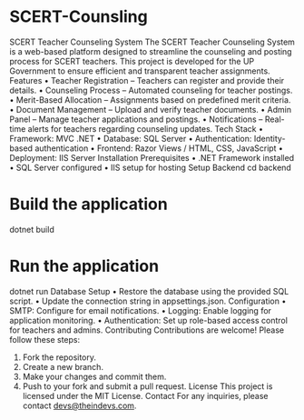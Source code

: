 # SCERT-Counsling
SCERT Teacher Counseling System
The SCERT Teacher Counseling System is a web-based platform designed to streamline the counseling and posting process for SCERT teachers. This project is developed for the UP Government to ensure efficient and transparent teacher assignments.
Features
•	Teacher Registration – Teachers can register and provide their details.
•	Counseling Process – Automated counseling for teacher postings.
•	Merit-Based Allocation – Assignments based on predefined merit criteria.
•	Document Management – Upload and verify teacher documents.
•	Admin Panel – Manage teacher applications and postings.
•	Notifications – Real-time alerts for teachers regarding counseling updates.
Tech Stack
•	Framework: MVC .NET
•	Database: SQL Server
•	Authentication: Identity-based authentication
•	Frontend: Razor Views / HTML, CSS, JavaScript
•	Deployment: IIS Server
Installation
Prerequisites
•	.NET Framework installed
•	SQL Server configured
•	IIS setup for hosting
Setup
Backend
cd backend
# Build the application
dotnet build
# Run the application
dotnet run
Database Setup
•	Restore the database using the provided SQL script.
•	Update the connection string in appsettings.json.
Configuration
•	SMTP: Configure for email notifications.
•	Logging: Enable logging for application monitoring.
•	Authentication: Set up role-based access control for teachers and admins.
Contributing
Contributions are welcome! Please follow these steps:
1.	Fork the repository.
2.	Create a new branch.
3.	Make your changes and commit them.
4.	Push to your fork and submit a pull request.
License
This project is licensed under the MIT License.
Contact
For any inquiries, please contact devs@theindevs.com.

